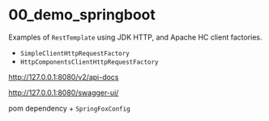 # 00_demo_springboot

Examples of ```RestTemplate``` using JDK HTTP, and Apache HC client factories.

- ```SimpleClientHttpRequestFactory```
- ```HttpComponentsClientHttpRequestFactory```



http://127.0.0.1:8080/v2/api-docs

http://127.0.0.1:8080/swagger-ui/

pom dependency + ```SpringFoxConfig```

